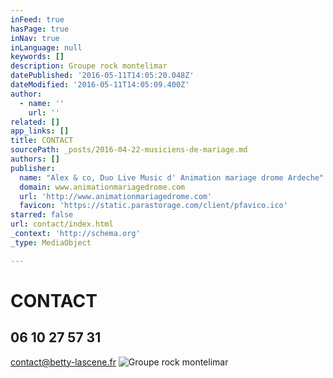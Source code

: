 ```yaml
---
inFeed: true
hasPage: true
inNav: true
inLanguage: null
keywords: []
description: Groupe rock montelimar
datePublished: '2016-05-11T14:05:20.048Z'
dateModified: '2016-05-11T14:05:09.400Z'
author:
  - name: ''
    url: ''
related: []
app_links: []
title: CONTACT
sourcePath: _posts/2016-04-22-musiciens-de-mariage.md
authors: []
publisher:
  name: "Alex & co, Duo Live Music d' Animation mariage drome Ardeche"
  domain: www.animationmariagedrome.com
  url: 'http://www.animationmariagedrome.com'
  favicon: 'https://static.parastorage.com/client/pfavico.ico'
starred: false
url: contact/index.html
_context: 'http://schema.org'
_type: MediaObject

---
```

# CONTACT

## 06 10 27 57 31 

[c][0]ontact@betty-lascene.fr
![Groupe rock montelimar](https://the-grid-user-content.s3-us-west-2.amazonaws.com/86a19114-0723-45a0-a59f-3f9d97cd670f.jpg)

[0]: contact@betty-lascene.fr